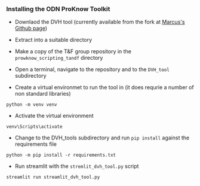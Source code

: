 ### Installing the ODN ProKnow Toolkit

- Downlaod the DVH tool (currently available from the fork at [Marcus's Github page](https://github.com/MTyyger/YHODN-ProKnow-Toolkit))
- Extract into a suitable directory
- Make a copy of the T&F group repository in the `prowknow_scripting_tandf` directory
- Open a terminal, navigate to the repository and to the `DVH_tool` subdirectory

- Create a virtual environmet to run the tool in (it does requrie a number of non standard libraries)
```
python -m venv venv
```

- Activate the virtual environment
```
venv\Scripts\activate
```

- Change to the DVH_tools subdirectory and run ```pip install``` against the requirements file

```
python -m pip install -r requirements.txt
```
- Run streamlit with the `stremlit_dvh_tool.py` script
```
streamlit run streamlit_dvh_tool.py
```

